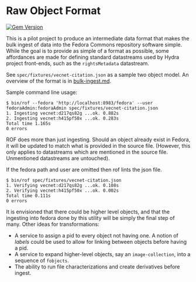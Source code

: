 # Raw Object Format

[![Gem Version](https://badge.fury.io/rb/rof.png)](http://badge.fury.io/rb/rof)

This is a pilot project to produce an intermediate data format that makes the
bulk ingest of data into the Fedora Commons repository software simple. While the goal
is to provide as simple of a format as possible, some affordances are made for
defining standard datastreams used by Hydra project front-ends, such as the
`rightsMetadata` datastream.

See `spec/fixtures/vecnet-citation.json` as a sample two object model.
An overview of the format is in [bulk-ingest.md](bulk-ingest.md).

Sample command line usage:

```
$ bin/rof --fedora 'http://localhost:8983/fedora' --user fedoraAdmin:fedoraAdmin spec/fixtures/vecnet-citation.json
1. Ingesting vecnet:d217qs82g ...ok. 0.882s
2. Ingesting vecnet:h415pf50x ...ok. 0.283s
Total time 1.165s
0 errors
```

ROF does more than just ingesting.
Should an object already exist in Fedora, it will be updated to match what is provided in the source file.
(However, this only applies to datastreams which are mentioned in the source file. Unmentioned datastreams
are untouched).

If the fedora path and user are omitted then rof lints the json file.

```
$ bin/rof spec/fixtures/vecnet-citation.json
1. Verifying vecnet:d217qs82g ...ok. 0.108s
2. Verifying vecnet:h415pf50x ...ok. 0.002s
Total time 0.111s
0 errors
```

It is envisioned that there could be higher level objects, and that the ingesting into fedora done by this utility
will be simply the final step of many.
Other ideas for transformations:

* A service to assign a pid to every object not having one. A notion of *labels* could be used
to allow for linking between objects before having a pid.
* A service to expand higher-level objects, say an `image-collection`, into a sequence of `fobjects`.
* The ability to run file characterizations and create derivatives before ingest.
